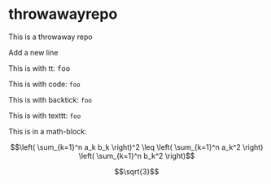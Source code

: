 # throwawayrepo
This is a throwaway repo

Add a new line

This is with tt: <tt>foo</tt>

This is with code: <code>foo</code>

This is with backtick: `foo`

This is with texttt: $\texttt{foo}$

This is in a math-block:

```math
\left( \sum_{k=1}^n a_k b_k \right)^2 \leq \left( \sum_{k=1}^n a_k^2 \right) \left( \sum_{k=1}^n b_k^2 \right)
```

```math
\sqrt{3}
```
